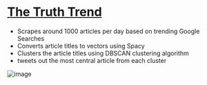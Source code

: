 # [The Truth Trend](https://twitter.com/thetruthtrend)

- Scrapes around 1000 articles per day based on trending Google Searches
- Converts article titles to vectors using Spacy
- Clusters the article titles using DBSCAN clustering algorithm
- tweets out the most central article from each cluster

![image](https://user-images.githubusercontent.com/73128220/142784659-4360e59f-0bf1-49c0-a657-f409c1344cde.png)
